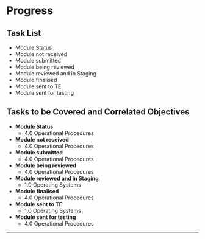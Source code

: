 # Progress

## Task List
- Module Status
- Module not received
- Module submitted
- Module being reviewed
- Module reviewed and in Staging
- Module finalised
- Module sent to TE
- Module sent for testing

## Tasks to be Covered and Correlated Objectives

- **Module Status**  
  - 4.0 Operational Procedures
- **Module not received**  
  - 4.0 Operational Procedures
- **Module submitted**  
  - 4.0 Operational Procedures
- **Module being reviewed**  
  - 4.0 Operational Procedures
- **Module reviewed and in Staging**  
  - 1.0 Operating Systems
- **Module finalised**  
  - 4.0 Operational Procedures
- **Module sent to TE**  
  - 1.0 Operating Systems
- **Module sent for testing**  
  - 4.0 Operational Procedures

---
